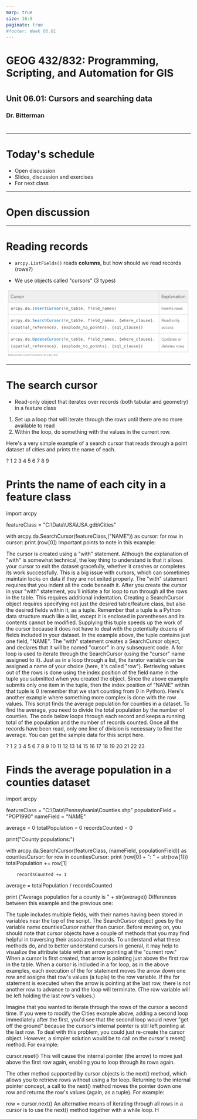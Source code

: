 ```yaml
---
marp: true
size: 16:9 
paginate: true
#footer: Week 06.01
---
```



# GEOG 432/832: Programming, Scripting, and Automation for GIS

#

## Unit 06.01: Cursors and searching data

### Dr. Bitterman

#

--- 

# Today's schedule

- Open discussion
- Slides, discussion and exercises
- For next class

---

# Open discussion

---






# Reading records

- ```arcpy.ListFields()``` reads **columns**, but how should we read records (rows?)

- We use objects called "cursors" (3 types)

![cursor types](./images/cursors.png)

---

# The search cursor

- Read-only object that iterates over records (both tabular and geometry) in a feature class
1. Set up a loop that will iterate through the rows until there are no more available to read
2. Within the loop, do something with the values in the current row.

Here's a very simple example of a search cursor that reads through a point dataset of cities and prints the name of each.

?
1
2
3
4
5
6
7
8
9
# Prints the name of each city in a feature class
 
import arcpy
 
featureClass = "C:\\Data\\USA\\USA.gdb\\Cities"
 
with arcpy.da.SearchCursor(featureClass,("NAME")) as cursor:
    for row in cursor:
        print (row[0])
Important points to note in this example:

The cursor is created using a "with" statement. Although the explanation of "with" is somewhat technical, the key thing to understand is that it allows your cursor to exit the dataset gracefully, whether it crashes or completes its work successfully. This is a big issue with cursors, which can sometimes maintain locks on data if they are not exited properly.
The "with" statement requires that you indent all the code beneath it. After you create the cursor in your "with" statement, you'll initiate a for loop to run through all the rows in the table. This requires additional indentation.
Creating a SearchCursor object requires specifying not just the desired table/feature class, but also the desired fields within it, as a tuple.  Remember that a tuple is a Python data structure much like a list, except it is enclosed in parentheses and its contents cannot be modified.  Supplying this tuple speeds up the work of the cursor because it does not have to deal with the potentially dozens of fields included in your dataset. In the example above, the tuple contains just one field, "NAME".
The "with" statement creates a SearchCursor object, and declares that it will be named "cursor" in any subsequent code. 
A for loop is used to iterate through the SearchCursor (using the "cursor" name assigned to it).  Just as in a loop through a list, the iterator variable can be assigned a name of your choice (here, it's called "row").
Retrieving values out of the rows is done using the index position of the field name in the tuple you submitted when you created the object. Since the above example submits only one item in the tuple, then the index position of "NAME" within that tuple is 0 (remember that we start counting from 0 in Python). 
Here's another example where something more complex is done with the row values. This script finds the average population for counties in a dataset. To find the average, you need to divide the total population by the number of counties. The code below loops through each record and keeps a running total of the population and the number of records counted. Once all the records have been read, only one line of division is necessary to find the average. You can get the sample data for this script here.

?
1
2
3
4
5
6
7
8
9
10
11
12
13
14
15
16
17
18
19
20
21
22
23
# Finds the average population in a counties dataset
import arcpy
 
featureClass = "C:\\Data\\Pennsylvania\\Counties.shp"
populationField = "POP1990"
nameField = "NAME"
 
average = 0
totalPopulation = 0
recordsCounted = 0
 
print("County populations:")
 
with arcpy.da.SearchCursor(featureClass, (nameField, populationField)) as countiesCursor:
    for row in countiesCursor:
        print (row[0] + ": " + str(row[1]))
        totalPopulation += row[1]
 
        recordsCounted += 1
 
average = totalPopulation / recordsCounted
 
print ("Average population for a county is " + str(average))
Differences between this example and the previous one:

The tuple includes multiple fields, with their names having been stored in variables near the top of the script.
The SearchCursor object goes by the variable name countiesCursor rather than cursor.
Before moving on, you should note that cursor objects have a couple of methods that you may find helpful in traversing their associated records.  To understand what these methods do, and to better understand cursors in general, it may help to visualize the attribute table with an arrow pointing at the "current row." When a cursor is first created, that arrow is pointing just above the first row in the table. When a cursor is included in a for loop, as in the above examples, each execution of the for statement moves the arrow down one row and assigns that row's values (a tuple) to the row variable.  If the for statement is executed when the arrow is pointing at the last row, there is not another row to advance to and the loop will terminate.  (The row variable will be left holding the last row's values.)

Imagine that you wanted to iterate through the rows of the cursor a second time.  If you were to modify the Cities example above, adding a second loop immediately after the first, you'd see that the second loop would never "get off the ground" because the cursor's internal pointer is still left pointing at the last row.  To deal with this problem, you could just re-create the cursor object.  However, a simpler solution would be to call on the cursor's reset() method.  For example:

cursor.reset()
This will cause the internal pointer (the arrow) to move just above the first row again, enabling you to loop through its rows again.

The other method supported by cursor objects is the next() method, which allows you to retrieve rows without using a for loop.  Returning to the internal pointer concept, a call to the next() method moves the pointer down one row and returns the row's values (again, as a tuple).  For example:

row = cursor.next()
An alternative means of iterating through all rows in a cursor is to use the next() method together with a while loop.  H

